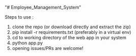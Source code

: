 "# Employee_Management_System" 

Steps to use  : 

1) clone the repo (or download directly and extract the zip)
2) pip install -r requirements.txt (preferably in a virtual env)
3) cd to working directory of the web app in your system
4) python app.py 
5) opening issues/PRs are  welcome! 

